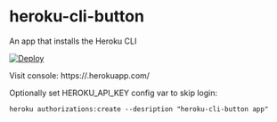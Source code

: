 # heroku-cli-button
An app that installs the Heroku CLI


[![Deploy](https://www.herokucdn.com/deploy/button.svg)](https://heroku.com/deploy?template=https://github.com/rauchg/slackin/tree/0.5.1)

Visit console:
https://<your-app-name>.herokuapp.com/

Optionally set HEROKU_API_KEY config var to skip login:
```
heroku authorizations:create --desription "heroku-cli-button app"
```

